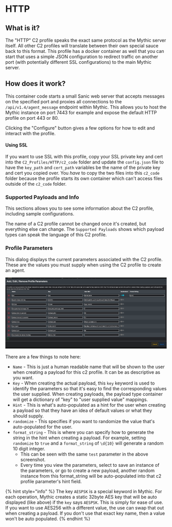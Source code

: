# HTTP

## What is it?

The "HTTP" C2 profile speaks the exact same protocol as the Mythic server itself.  All other C2 profiles will translate between their own special sauce back to this format. This profile has a docker container as well that you can start that uses a simple JSON configuration to redirect traffic on another port (with potentially different SSL configurations) to the main Mythic server.&#x20;

## How does it work?

This container code starts a small Sanic web server that accepts messages on the specified port and proxies all connections to the `/api/v1.4/agent_message` endpoint within Mythic. This allows you to host the Mythic instance on port 7443 for example and expose the default HTTP profile on port 443 or 80.&#x20;

Clicking the "Configure" button gives a few options for how to edit and interact with the profile.

#### Using SSL

If you want to use SSL with this profile, copy your SSL private key and cert into the `C2_Profiles/HTTP/c2_code` folder and update the `config.json` file to have the `key_path` and `cert_path` variables be the name of the private key and cert you copied over. You _have_ to copy the two files into this `c2_code` folder because the profile starts its own container which can't access files outside of the `c2_code` folder.

### Supported Payloads and Info

This sections allows you to see some information about the C2 profile, including sample configurations.

The name of a C2 profile cannot be changed once it's created, but everything else can change. The `Supported Payloads` shows which payload types can speak the language of this C2 profile.&#x20;

### Profile Parameters

This dialog displays the current parameters associated with the C2 profile. These are the values you must supply when using the C2 profile to create an agent.

![Default C2 Profile parameters](<../.gitbook/assets/Screen Shot 2020-02-06 at 7.14.26 PM.png>)

There are a few things to note here:

* `Name` - This is just a human readable name that will be shown to the user when creating a payload for this c2 profile. It can be as descriptive as you want.
* `Key` - When creating the actual payload, this `key` keyword is used to identify the parameters so that it's easy to find the corresponding values the user supplied. When creating payloads, the payload type container will get a dictionary of "key" to "user supplied value" mappings.
* `Hint` - This is what's auto-populated as a hint for the user when creating a payload so that they have an idea of default values or what they should supply.
* `randomize` - This specifies if you want to randomize the value that's auto-populated for the user.
* `format_string` - This is where you can specify how to generate the string in the hint when creating a payload. For example, setting `randomize` to `true` and a `format_string` of `\d{10}` will generate a random 10 digit integer.
  * This can be seen with the same `test` parameter in the above screenshot.
  * Every time you view the parameters, select to save an instance of the parameters, or go to create a new payload, another random instance from this format\_string will be auto-populated into that c2 profile parameter's hint field.

{% hint style="info" %}
The key `AESPSK` is a special keyword in Mythic. For each operation, Mythic creates a static 32byte AES key that will be auto displayed (like above) if the `key` says `AESPSK`. This is simply for ease of use. If you want to use AES256 with a different value, the use can swap that out when creating a payload. If you don't use that exact key name, then a value won't be auto populated.
{% endhint %}
